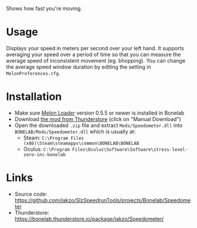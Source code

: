 Shows how fast you're moving.

# Usage

Displays your speed in meters per second over your left hand. It supports averaging your speed over a period of time so that you can measure the average speed of inconsistent movement (eg. bhopping). You can change the average speed window duration by editing the setting in `MelonPreferences.cfg`.

# Installation

- Make sure [Melon Loader](https://melonwiki.xyz/#/?id=what-is-melonloader) version 0.5.5 or newer is installed in Bonelab
- Download [the mod from Thunderstore](https://bonelab.thunderstore.io/package/jakzo/Speedometer/) (click on "Manual Download")
- Open the downloaded `.zip` file and extract `Mods/Speedometer.dll` into `BONELAB/Mods/Speedometer.dll` which is usually at:
  - Steam: `C:\Program Files (x86)\Steam\steamapps\common\BONELAB\BONELAB`
  - Oculus: `C:\Program Files\Oculus\Software\Software\stress-level-zero-inc-bonelab`

# Links

- Source code: https://github.com/jakzo/SlzSpeedrunTools/projects/Bonelab/Speedometer
- Thunderstore: https://bonelab.thunderstore.io/package/jakzo/Speedometer/
